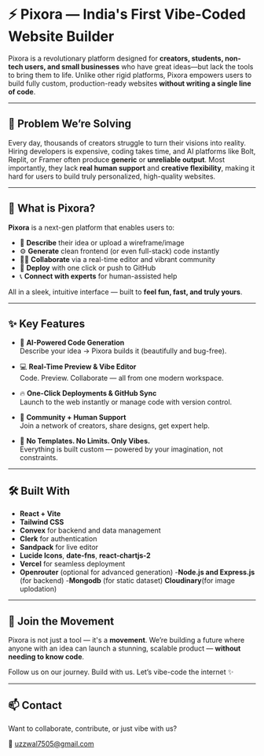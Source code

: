 # ⚡ Pixora — India's First Vibe-Coded Website Builder

Pixora is a revolutionary platform designed for **creators, students, non-tech users, and small businesses** who have great ideas—but lack the tools to bring them to life. Unlike other rigid platforms, Pixora empowers users to build fully custom, production-ready websites **without writing a single line of code**.

---

## 🧠 Problem We’re Solving

Every day, thousands of creators struggle to turn their visions into reality. Hiring developers is expensive, coding takes time, and AI platforms like Bolt, Replit, or Framer often produce **generic** or **unreliable output**. Most importantly, they lack **real human support** and **creative flexibility**, making it hard for users to build truly personalized, high-quality websites.

---

## 🚀 What is Pixora?

**Pixora** is a next-gen platform that enables users to:
- 📝 **Describe** their idea or upload a wireframe/image
- ⚙️ **Generate** clean frontend (or even full-stack) code instantly
- 👩‍💻 **Collaborate** via a real-time editor and vibrant community
- 🚀 **Deploy** with one click or push to GitHub
- 📞 **Connect with experts** for human-assisted help

All in a sleek, intuitive interface — built to **feel fun, fast, and truly yours**.

---

## ✨ Key Features

- 🧠 **AI-Powered Code Generation**  
  Describe your idea → Pixora builds it (beautifully and bug-free).

- 💻 **Real-Time Preview & Vibe Editor**  
  Code. Preview. Collaborate — all from one modern workspace.

- 🔥 **One-Click Deployments & GitHub Sync**  
  Launch to the web instantly or manage code with version control.

- 🤝 **Community + Human Support**  
  Join a network of creators, share designs, get expert help.

- 🎨 **No Templates. No Limits. Only Vibes.**  
  Everything is built custom — powered by your imagination, not constraints.

---

## 🛠️ Built With

- **React + Vite**  
- **Tailwind CSS**  
- **Convex** for backend and data management  
- **Clerk** for authentication  
- **Sandpack** for live editor  
- **Lucide Icons**, **date-fns**, **react-chartjs-2**  
- **Vercel** for seamless deployment  
- **Openrouter** (optional for advanced generation)
-**Node.js and Express.js** (for backend)
-**Mongodb** (for static dataset)
**Cloudinary**(for image uplodation)
---



## 🤍 Join the Movement

Pixora is not just a tool — it's a **movement**. We’re building a future where anyone with an idea can launch a stunning, scalable product — **without needing to know code**.

Follow us on our journey. Build with us. Let’s vibe-code the internet ✨

---

## 📫 Contact

Want to collaborate, contribute, or just vibe with us?

📧 uzzwal7505@gmail.com  


